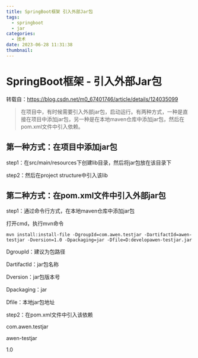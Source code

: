 ```yaml
---
title: SpringBoot框架 引入外部Jar包
tags:
  - springboot
  - jar
categories:
  - 技术
date: 2023-06-28 11:31:38
thumbnail:
---
```


# SpringBoot框架 - 引入外部Jar包

转载自：https://blog.csdn.net/m0_67401746/article/details/124035099

> 在项目中，有时候需要引入外部jar包，启动运行。有两种方式，一种是直接在项目中添加jar包，另一种是在本地maven仓库中添加jar包，然后在pom.xml文件中引入依赖。

## 第一种方式：在项目中添加jar包

step1：在src/main/resources下创建lib目录，然后将jar包放在该目录下

step2：然后在project structure中引入该lib

## 第二种方式：在pom.xml文件中引入外部jar包

step1：通过命令行方式，在本地maven仓库中添加jar包

打开cmd，执行mvn命令

`mvn install:install-file -DgroupId=com.awen.testjar -DartifactId=awen-testjar -Dversion=1.0 -Dpackaging=jar -Dfile=D:developawen-testjar.jar`

DgroupId：建议为包路径

DartifactId：jar包名称

Dversion：jar包版本号

Dpackaging：jar

Dfile：本地jar包地址



step2：在pom.xml文件中引入该依赖

com.awen.testjar

awen-testjar

1.0
